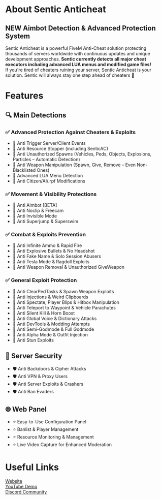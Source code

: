 # About Sentic Anticheat
## NEW Aimbot Detection & Advanced Protection System

Sentic Anticheat is a powerful FiveM Anti-Cheat solution protecting thousands of servers worldwide with continuous updates and unique development approaches.
**Sentic currently detects all major cheat executors including advanced LUA menus and modified game files!**  
If you're tired of cheaters ruining your server, Sentic Anticheat is your solution.
Sentic will always stay one step ahead of cheaters 💪

# Features

## 🔍 Main Detections
### ✅ Advanced Protection Against Cheaters & Exploits
- 🔵 Anti Trigger Server/Client Events
- 🔵 Anti Resource Stopper (including SenticAC)
- 🔵 Anti Unauthorized Spawns (Vehicles, Peds, Objects, Explosions, Particles – Automatic Detection)
- 🔵 Anti Weapon Manipulation (Spawn, Give, Remove – Even Non-Blacklisted Ones)
- 🔵 Advanced LUA Menu Detection
- 🔵 Anti Citizen/AI/.rpf Modifications

### ✅ Movement & Visibility Protections
- 🔵 Anti Aimbot [BETA]
- 🔵 Anti Noclip & Freecam
- 🔵 Anti Invisible Mode
- 🔵 Anti Superjump & Superswim

### ✅ Combat & Exploits Prevention
- 🔵 Anti Infinite Ammo & Rapid Fire
- 🔵 Anti Explosive Bullets & No Headshot
- 🔵 Anti Fake Name & Solo Session Abusers
- 🔵 Anti Tesla Mode & Ragdoll Exploits
- 🔵 Anti Weapon Removal & Unauthorized GiveWeapon

### ✅ General Exploit Protection
- 🔵 Anti ClearPedTasks & Spawn Weapon Exploits
- 🔵 Anti Injections & Weird Clipboards
- 🔵 Anti Spectate, Player Blips & Hitbox Manipulation
- 🔵 Anti Teleport to Waypoint & Vehicle Parachutes
- 🔵 Anti Silent Kill & Horn Boost
- 🔵 Anti Global Voice & Dictionary Attacks
- 🔵 Anti DevTools & Modding Attempts
- 🔵 Anti Semi-Godmode & Full Godmode
- 🔵 Anti Alpha Mode & Outfit Injection
- 🔵 Anti Stun Exploits

## 🔐 Server Security
- 🛡️ Anti Backdoors & Cipher Attacks
- 🛡️ Anti VPN & Proxy Users
- 🛡️ Anti Server Exploits & Crashers
- 🛡️ Anti Ban Evaders

## 🌐 Web Panel
- ⭐ Easy-to-Use Configuration Panel
- ⭐ Banlist & Player Management
- ⭐ Resource Monitoring & Management
- ⭐ Live Video Capture for Enhanced Moderation

# Useful Links
[Website](https://sentic-anticheat.com)  
[YouTube Demo](https://youtu.be/-kaNnRGYGmc?si=-mCroU5xL4SsRMiR)  
[Discord Community](https://discord.gg/4A2tQZCGrr)  
